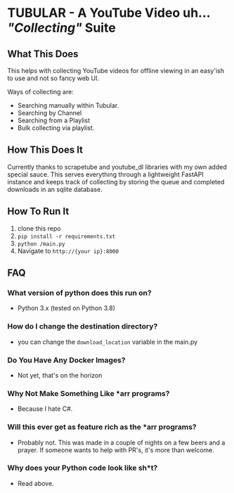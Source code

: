 # TUBULAR - A YouTube Video uh... *"Collecting"* Suite

## What This Does
This helps with collecting YouTube videos for offline viewing in an easy'ish to use and not so fancy web UI.

Ways of collecting are:
- Searching manually within Tubular.
- Searching by Channel
- Searching from a Playlist
- Bulk collecting via playlist.

## How This Does It
Currently thanks to scrapetube and youtube_dl libraries with my own added special sauce. This serves everything through a lightweight FastAPI instance and keeps track of collecting by storing the queue and completed downloads in an sqlite database.

## How To Run It
1. clone this repo
2. `pip install -r requirements.txt`
3. `python /main.py`
4. Navigate to `http://{your ip}:8000`

## FAQ
### What version of python does this run on?
- Python 3.x (tested on Python 3.8)

### How do I change the destination directory?
- you can change the `download_location` variable in the main.py

### Do You Have Any Docker Images?
- Not yet, that's on the horizon

### Why Not Make Something Like *arr programs?
- Because I hate C#.

### Will this ever get as feature rich as the *arr programs?
- Probably not. This was made in a couple of nights on a few beers and a prayer. If someone wants to help with PR's, it's more than welcome.

### Why does your Python code look like sh*t?
- Read above. 